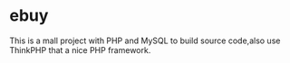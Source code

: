 # ebuy
This is a mall project with PHP and MySQL to build source code,also use ThinkPHP that a nice PHP framework.
